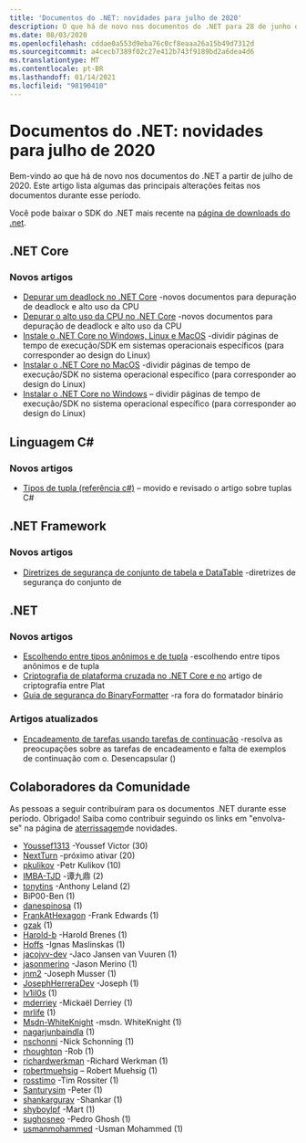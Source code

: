 ```yaml
---
title: 'Documentos do .NET: novidades para julho de 2020'
description: O que há de novo nos documentos do .NET para 28 de junho de 2020 – 1º de agosto de 2020.
ms.date: 08/03/2020
ms.openlocfilehash: cddae0a553d9eba76c0cf8eaaa26a15b49d7312d
ms.sourcegitcommit: a4cecb7389f02c27e412b743f9189bd2a6dea4d6
ms.translationtype: MT
ms.contentlocale: pt-BR
ms.lasthandoff: 01/14/2021
ms.locfileid: "98190410"
---
```

# <a name="net-docs-whats-new-for-july-2020"></a>Documentos do .NET: novidades para julho de 2020

Bem-vindo ao que há de novo nos documentos do .NET a partir de julho de 2020. Este artigo lista algumas das principais alterações feitas nos documentos durante esse período.

Você pode baixar o SDK do .NET mais recente na [página de downloads do .net](https://dotnet.microsoft.com/download).

## <a name="net-core"></a>.NET Core

### <a name="new-articles"></a>Novos artigos

- [Depurar um deadlock no .NET Core](../core/diagnostics/debug-deadlock.md) -novos documentos para depuração de deadlock e alto uso da CPU
- [Depurar o alto uso da CPU no .NET Core](../core/diagnostics/debug-highcpu.md) -novos documentos para depuração de deadlock e alto uso da CPU
- [Instale o .NET Core no Windows, Linux e MacOS](../core/install/index.yml) -dividir páginas de tempo de execução/SDK em sistemas operacionais específicos (para corresponder ao design do Linux)
- [Instalar o .NET Core no MacOS](../core/install/macos.md) -dividir páginas de tempo de execução/SDK no sistema operacional específico (para corresponder ao design do Linux)
- [Instalar o .NET Core no Windows](../core/install/windows.md) – dividir páginas de tempo de execução/SDK no sistema operacional específico (para corresponder ao design do Linux)

## <a name="c-language"></a>Linguagem C#

### <a name="new-articles"></a>Novos artigos

- [Tipos de tupla (referência c#)](../csharp/language-reference/builtin-types/value-tuples.md) – movido e revisado o artigo sobre tuplas C#

## <a name="net-framework"></a>.NET Framework

### <a name="new-articles"></a>Novos artigos

- [Diretrizes de segurança de conjunto de tabela e DataTable](../framework/data/adonet/dataset-datatable-dataview/security-guidance.md) -diretrizes de segurança do conjunto de

## <a name="net"></a>.NET

### <a name="new-articles"></a>Novos artigos

- [Escolhendo entre tipos anônimos e de tupla](../standard/base-types/choosing-between-anonymous-and-tuple.md) -escolhendo entre tipos anônimos e de tupla
- [Criptografia de plataforma cruzada no .NET Core e no](../standard/security/cross-platform-cryptography.md) artigo de criptografia entre Plat
- [Guia de segurança do BinaryFormatter](../standard/serialization/binaryformatter-security-guide.md) -ra fora do formatador binário

### <a name="updated-articles"></a>Artigos atualizados

- [Encadeamento de tarefas usando tarefas de continuação](../standard/parallel-programming/chaining-tasks-by-using-continuation-tasks.md) -resolva as preocupações sobre as tarefas de encadeamento e falta de exemplos de continuação com o. Desencapsular ()

## <a name="community-contributors"></a>Colaboradores da Comunidade

As pessoas a seguir contribuíram para os documentos .NET durante esse período. Obrigado! Saiba como contribuir seguindo os links em "envolva-se" na página de [aterrissagem](index.yml)de novidades.

- [Youssef1313](https://github.com/Youssef1313) -Youssef Victor (30)
- [NextTurn](https://github.com/nxtn) -próximo ativar (20)
- [pkulikov](https://github.com/pkulikov) -Petr Kulikov (10)
- [IMBA-TJD](https://github.com/imba-tjd) -谭九鼎 (2)
- [tonytins](https://github.com/tonytins) -Anthony Leland (2)
- BiP00-Ben (1)
- [danespinosa](https://github.com/danespinosa) (1)
- [FrankAtHexagon](https://github.com/FrankAtHexagon) -Frank Edwards (1)
- [gzak](https://github.com/gzak) (1)
- [Harold-b](https://github.com/harold-b) -Harold Brenes (1)
- [Hoffs](https://github.com/Hoffs) -Ignas Maslinskas (1)
- [jacojvv-dev](https://github.com/jacojvv-dev) -Jaco Jansen van Vuuren (1)
- [jasonmerino](https://github.com/jasonmerino) -Jason Merino (1)
- [jnm2](https://github.com/jnm2) -Joseph Musser (1)
- [JosephHerreraDev](https://github.com/JosephHerreraDev) -Joseph (1)
- [lv1il0s](https://github.com/lv1il0s) (1)
- [mderriey](https://github.com/mderriey) -Mickaël Derriey (1)
- [mrlife](https://github.com/mrlife) (1)
- [Msdn-WhiteKnight](https://github.com/MSDN-WhiteKnight) -msdn. WhiteKnight (1)
- [nagarjunbaindla](https://github.com/nagarjunbaindla) (1)
- [nschonni](https://github.com/nschonni) -Nick Schonning (1)
- [rhoughton](https://github.com/rhoughton) -Rob (1)
- [richardwerkman](https://github.com/richardwerkman) -Richard Werkman (1)
- [robertmuehsig](https://github.com/robertmuehsig) – Robert Muehsig (1)
- [rosstimo](https://github.com/rosstimo) -Tim Rossiter (1)
- [Santurysim](https://github.com/Santurysim) -Peter (1)
- [shankargurav](https://github.com/shankargurav) -Shankar (1)
- [shyboylpf](https://github.com/shyboylpf) -Mart (1)
- [sughosneo](https://github.com/sughosneo) -Pedro Ghosh (1)
- [usmanmohammed](https://github.com/usmanmohammed) -Usman Mohammed (1)
